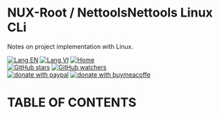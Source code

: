 # NUX-Root / NettoolsNettools Linux CLi
Notes on project implementation with Linux.

[![Lang EN](https://img.shields.io/badge/lang-en-yellow)](https://github.com/quachdoduy/NUX-Root/blob/main/sources/Nettools-CLi.md)
[![Lang VI](https://img.shields.io/badge/lang-vi-green)](https://github.com/quachdoduy/NUX-Root/blob/main/sources/Nettools-CLi.vi.md)
[![Home](https://img.shields.io/badge/Main-blue)](https://github.com/quachdoduy/NUX-Root/)<br/>
[![GitHub stars](https://img.shields.io/github/stars/quachdoduy/NUX-Root?logo=GitHub&style=flat&color=red)](https://github.com/quachdoduy/NUX-Root/stargazers)
[![GitHub watchers](https://img.shields.io/github/watchers/quachdoduy/NUX-Root?logo=GitHub&style=flat&color=blue)](https://github.com/quachdoduy/NUX-Root/watchers)<br/>
[![donate with paypal](https://img.shields.io/badge/Like_it%3F-Donate!-green?logo=githubsponsors&logoColor=orange&style=flat)](https://paypal.me/quachdoduy)
[![donate with buymeacoffe](https://img.shields.io/badge/Like_it%3F-Donate!-blue?logo=githubsponsors&logoColor=orange&style=flat)](https://buymeacoffee.com/quachdoduy)

# TABLE OF CONTENTS
